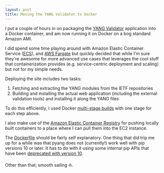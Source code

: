 ```yaml
---
layout: post
title: Moving the YANG Validator to Docker
---
```


I put a couple of hours in on packaging the [YANG Validator](http://www.yangvalidator.org) application into a Docker container, and am now running it on Docker on a bog standard Amazon AMI.

I did spend some time playing around with Amazon Elastic Container Service ([ECS](https://aws.amazon.com/ecs/)), and [AWS Fargate](https://aws.amazon.com/fargate/) but quickly decided that while I'm sure they're awesome for more advanced use cases that leverages the cool stuff that containerization provides (e.g. service-centric deployment and scaling) but not for my simple needs.

Deploying the site includes two tasks:
1. Fetching and extracting the YANG modules from the IETF repositories
2. Building and installing the actual web application (including the external validation tools) and installing it along the YANG files

To do this efficiently, I used Docker [multi-stage builds](https://docs.docker.com/develop/develop-images/multistage-build/) with one stage for each step above.

I also make use of the [Amazon Elastic Container Registry](https://aws.amazon.com/ecr/) for pushing locally built containers to a place where I can pull them into the EC2 instance.

The [Dockerfile](https://github.com/cmoberg/bottle-yang-extractor-validator/blob/master/Dockerfile) should be fairly self explanatory. One thing that did trip me up for a while was that pyang does not (currently!) work well with pip versions 10 or later. It has to do with it using some internal pip APIs that have been [deprecated with version 10](https://mail.python.org/pipermail/distutils-sig/2017-October/031642.html).

Other than that; smooth sailing :boat:.